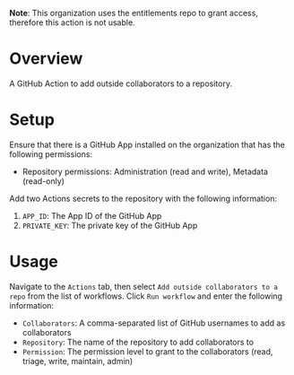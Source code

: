 **Note**: This organization uses the entitlements repo to grant access, therefore this action is not usable.

# Overview
A GitHub Action to add outside collaborators to a repository.

# Setup
Ensure that there is a GitHub App installed on the organization that has the following permissions:
- Repository permissions: Administration (read and write), Metadata (read-only)

Add two Actions secrets to the repository with the following information:
1. `APP_ID`: The App ID of the GitHub App
2. `PRIVATE_KEY`: The private key of the GitHub App

# Usage
Navigate to the `Actions` tab, then select `Add outside collaborators to a repo` from the list of workflows. Click `Run workflow` and enter the following information:
- `Collaborators`: A comma-separated list of GitHub usernames to add as collaborators
- `Repository`: The name of the repository to add collaborators to
- `Permission`: The permission level to grant to the collaborators (read, triage, write, maintain, admin)